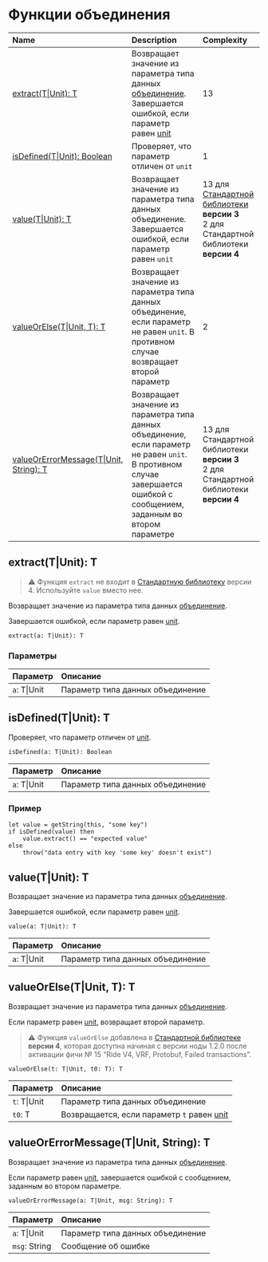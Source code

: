 # Функции объединения

| Name | Description | Complexity |
| :--- | :--- | :--- |
| [extract(T&#124;Unit): T](#extract) | Возвращает значение из параметра типа данных [объединение](/ru/ride/data-types/union).<br>Завершается ошибкой, если параметр равен [unit](/ru/ride/data-types/unit) | 13 |
| [isDefined(T&#124;Unit): Boolean](#isDefined) | Проверяет, что параметр отличен от `unit` | 1 |
| [value(T&#124;Unit): T](#value) | Возвращает значение из параметра типа данных объединение.<br>Завершается ошибкой, если параметр равен `unit` | 13 для [Стандартной библиотеки](/ru/ride/script/standard-library) **версии 3**<br>2 для Стандартной библиотеки **версии 4** |
| [valueOrElse(T&#124;Unit, T): T](#valueOrElse) | Возвращает значение из параметра типа данных объединение, если параметр не равен `unit`. В противном случае возвращает второй параметр | 2 |
| [valueOrErrorMessage(T&#124;Unit, String): T](#value-error) | Возвращает значение из параметра типа данных объединение, если параметр не равен `unit`.<br>В противном случае завершается ошибкой с сообщением, заданным во втором параметре | 13 для Стандартной библиотеки **версии 3**<br>2 для Стандартной библиотеки **версии 4** |

## extract(T|Unit): T<a id="extract"></a>

> :warning: Функция `extract` не входит в [Стандартную библиотеку](/ru/ride/script/standard-library) версии 4. Используйте `value` вместо нее.

Возвращает значение из параметра типа данных [объединение](/ru/ride/data-types/union).

Завершается ошибкой, если параметр равен [unit](/ru/ride/data-types/unit).

``` ride
extract(a: T|Unit): T
```

### Параметры

| Параметр | Описание |
| :--- | :--- |
| `a`: T&#124;Unit | Параметр типа данных объединение |

## isDefined(T|Unit): T<a id="isDefined"></a>

Проверяет, что параметр отличен от [unit](/ru/ride/data-types/unit).

```ride
isDefined(a: T|Unit): Boolean
```

| Параметр | Описание |
| :--- | :--- |
| `a`: T&#124;Unit | Параметр типа данных объединение |

### Пример

```ride
let value = getString(this, "some key")
if isDefined(value) then
    value.extract() == "expected value"
else
    throw("data entry with key 'some key' doesn't exist")
```

## value(T|Unit): T<a id="value"></a>

Возвращает значение из параметра типа данных [объединение](/ru/ride/data-types/union).

Завершается ошибкой, если параметр равен [unit](/ru/ride/data-types/unit).

``` ride
value(a: T|Unit): T
```

| Параметр | Описание |
| :--- | :--- |
| `a`: T&#124;Unit | Параметр типа данных объединение |

## valueOrElse(T|Unit, T): T<a id="valueOrElse"></a>

Возвращает значение из параметра типа данных [объединение](/ru/ride/data-types/union).

Если параметр равен [unit](/ru/ride/data-types/unit), возвращает второй параметр.

> :warning: Функция `valueOrElse` добавлена в [Стандартной библиотеке](/ru/ride/script/standard-library) **версии 4**, которая доступна начиная с версии ноды 1.2.0 после активации фичи №&nbsp;15 “Ride V4, VRF, Protobuf, Failed transactions”.

``` ride
valueOrElse(t: T|Unit, t0: T): T
```

| Параметр | Описание |
| :--- | :--- |
| `t`: T&#124;Unit | Параметр типа данных объединение |
| `t0`: T | Возвращается, если параметр `t` равен [unit](/ru/ride/data-types/unit) |

## valueOrErrorMessage(T|Unit, String): T<a id="value-error"></a>

Возвращает значение из параметра типа данных [объединение](/ru/ride/data-types/union).

Если параметр равен [unit](/ru/ride/data-types/unit), завершается ошибкой с сообщением, заданным во втором параметре.

``` ride
valueOrErrorMessage(a: T|Unit, msg: String): T
```

| Параметр | Описание |
| :--- | :--- |
| `a`: T&#124;Unit | Параметр типа данных объединение |
| `msg`: String | Сообщение об ошибке |
